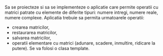 Sa se proiecteze si sa se implementeze o aplicatie care permite operatii cu matrici
patrate cu elemente de diferite tipuri: numere intregi, numere reale, numere complexe.
Aplicatia trebuie sa permita urmatoarele operatii:
- crearea matricilor,
- restaurarea matricilor,
- salvarea matricilor,
- operatii elementare cu matrici (adunare, scadere, inmultire, ridicare la putere).
Se va folosi o clasa template.
